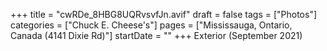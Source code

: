 +++
title = "cwRDe_8HBG8UQRvsvfJn.avif"
draft = false
tags = ["Photos"]
categories = ["Chuck E. Cheese's"]
pages = ["Mississauga, Ontario, Canada (4141 Dixie Rd)"]
startDate = ""
+++
Exterior (September 2021)
